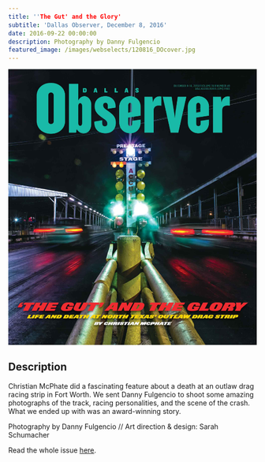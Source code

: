```yaml
---
title: ''The Gut' and the Glory'
subtitle: 'Dallas Observer, December 8, 2016'
date: 2016-09-22 00:00:00
description: Photography by Danny Fulgencio
featured_image: /images/webselects/120816_DOcover.jpg
---
```


![](/images/webselects/120816_DOcover.jpg)

## Description

Christian McPhate did a fascinating feature about a death at an outlaw drag racing strip in Fort Worth. We sent Danny Fulgencio to shoot some amazing photographs of the track, racing personalities, and the scene of the crash. What we ended up with was an award-winning story.

Photography by Danny Fulgencio // Art direction & design: Sarah Schumacher

Read the whole issue [here](https://www.dallasobserver.com/news/at-the-gut-where-driver-blake-williams-died-street-racers-chase-outlaw-glory-8966532). 